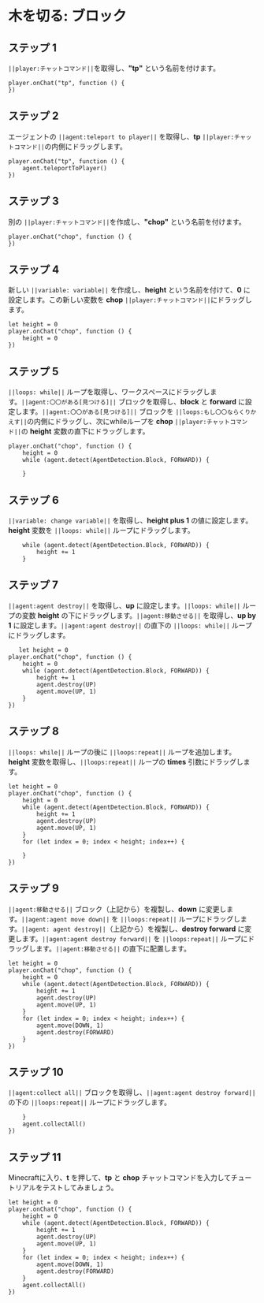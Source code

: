 # 木を切る: ブロック

## ステップ 1
``||player:チャットコマンド||``を取得し、**"tp"** という名前を付けます。

```blocks
player.onChat("tp", function () {
})
```

## ステップ 2
エージェントの ``||agent:teleport to player||`` を取得し、**tp** ``||player:チャットコマンド||``の内側にドラッグします。

```blocks
player.onChat("tp", function () {
    agent.teleportToPlayer()
})
```

## ステップ 3

別の ``||player:チャットコマンド||``を作成し、**"chop"** という名前を付けます。

```blocks
player.onChat("chop", function () {
})
```

## ステップ 4

新しい ``||variable: variable||`` を作成し、**height** という名前を付けて、**0** に設定します。この新しい変数を **chop** ``||player:チャットコマンド||``にドラッグします。

```blocks
let height = 0
player.onChat("chop", function () {
    height = 0
})
```

## ステップ 5

``||loops: while||`` ループを取得し、ワークスペースにドラッグします。``||agent:〇〇がある[見つける]||`` ブロックを取得し、**block** と **forward** に設定します。``||agent:〇〇がある[見つける]||`` ブロックを ``||loops:もし〇〇ならくりかえす||``の内側にドラッグし、次にwhileループを **chop** ``||player:チャットコマンド||``の **height** 変数の直下にドラッグします。

```blocks
player.onChat("chop", function () {
    height = 0
    while (agent.detect(AgentDetection.Block, FORWARD)) {
    	
    }
```

## ステップ 6

``||variable: change variable||`` を取得し、**height plus 1** の値に設定します。**height** 変数を ``||loops: while||`` ループにドラッグします。

```blocks
    while (agent.detect(AgentDetection.Block, FORWARD)) {
        height += 1
    }
```

## ステップ 7

``||agent:agent destroy||`` を取得し、**up** に設定します。``||loops: while||`` ループの変数 **height** の下にドラッグします。``||agent:移動させる||`` を取得し、**up by 1** に設定します。``||agent:agent destroy||`` の直下の ``||loops: while||`` ループにドラッグします。

```blocks
   let height = 0
player.onChat("chop", function () {
    height = 0
    while (agent.detect(AgentDetection.Block, FORWARD)) {
        height += 1
        agent.destroy(UP)
        agent.move(UP, 1)
    }
})
```


## ステップ 8

``||loops: while||`` ループの後に ``||loops:repeat||`` ループを追加します。**height** 変数を取得し、``||loops:repeat||`` ループの **times** 引数にドラッグします。

```blocks
let height = 0
player.onChat("chop", function () {
    height = 0
    while (agent.detect(AgentDetection.Block, FORWARD)) {
        height += 1
        agent.destroy(UP)
        agent.move(UP, 1)
    }
    for (let index = 0; index < height; index++) {
    	
    }
})
```

## ステップ 9

``||agent:移動させる||`` ブロック（上記から）を複製し、**down** に変更します。``||agent:agent move down||`` を ``||loops:repeat||`` ループにドラッグします。``||agent: agent destroy||``（上記から）を複製し、**destroy forward** に変更します。``||agent:agent destroy forward||`` を ``||loops:repeat||`` ループにドラッグします。``||agent:移動させる||`` の直下に配置します。

```blocks
let height = 0
player.onChat("chop", function () {
    height = 0
    while (agent.detect(AgentDetection.Block, FORWARD)) {
        height += 1
        agent.destroy(UP)
        agent.move(UP, 1)
    }
    for (let index = 0; index < height; index++) {
        agent.move(DOWN, 1)
        agent.destroy(FORWARD)
    }
})

```

## ステップ 10

``||agent:collect all||`` ブロックを取得し、``||agent:agent destroy forward||`` の下の ``||loops:repeat||`` ループにドラッグします。

```blocks
    }
    agent.collectAll()
})
```

## ステップ 11

Minecraftに入り、**t** を押して、**tp** と **chop** チャットコマンドを入力してチュートリアルをテストしてみましょう。
```blocks
let height = 0
player.onChat("chop", function () {
    height = 0
    while (agent.detect(AgentDetection.Block, FORWARD)) {
        height += 1
        agent.destroy(UP)
        agent.move(UP, 1)
    }
    for (let index = 0; index < height; index++) {
        agent.move(DOWN, 1)
        agent.destroy(FORWARD)
    }
    agent.collectAll()
})
```